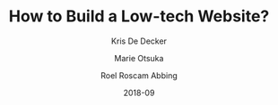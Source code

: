 ---
title: How to Build a Low-tech Website?
url: https://solar.lowtechmagazine.com/2018/09/how-to-build-a-low-tech-website/
date: "2018-09"
author:
  - Kris De Decker
  - Marie Otsuka
  - Roel Roscam Abbing
---